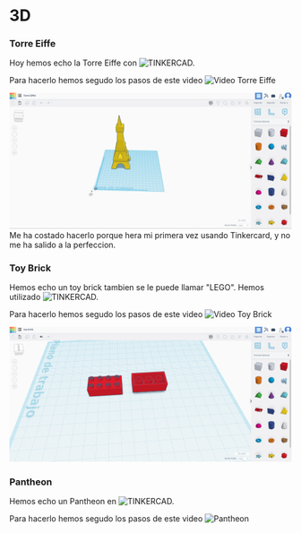 # 3D 

### Torre Eiffe
Hoy hemos echo la Torre Eiffe con ![TINKERCAD.](https://www.tinkercad.com/)

Para hacerlo hemos segudo los pasos de este video ![Video Torre Eiffe](https://www.youtube.com/watch?v=LOKpUSnjHao&t=1s)

![imagen](https://github.com/ANGEY33/1er-TRIMESTRE/blob/main/%20Torre%20Eiffe.png)
Me ha costado hacerlo porque hera mi primera vez usando Tinkercard, y no me ha salido a la perfeccion.

### Toy Brick
Hemos echo un toy brick tambien se le puede llamar "LEGO". Hemos utilizado  ![TINKERCAD.](https://www.youtube.com/watch?v=H-sqDzjrhHw&t=460s)

Para hacerlo hemos segudo los pasos de este video ![Video Toy Brick](https://youtu.be/H-sqDzjrhHw)

![imagen](https://github.com/ANGEY33/1er-TRIMESTRE/blob/main/Toy%20Brick.png)

### Pantheon
Hemos echo un Pantheon en ![TINKERCAD.](https://www.tinkercad.com/)

Para hacerlo hemos segudo los pasos de este video ![Pantheon](https://youtu.be/5gWqi02wE2g)
